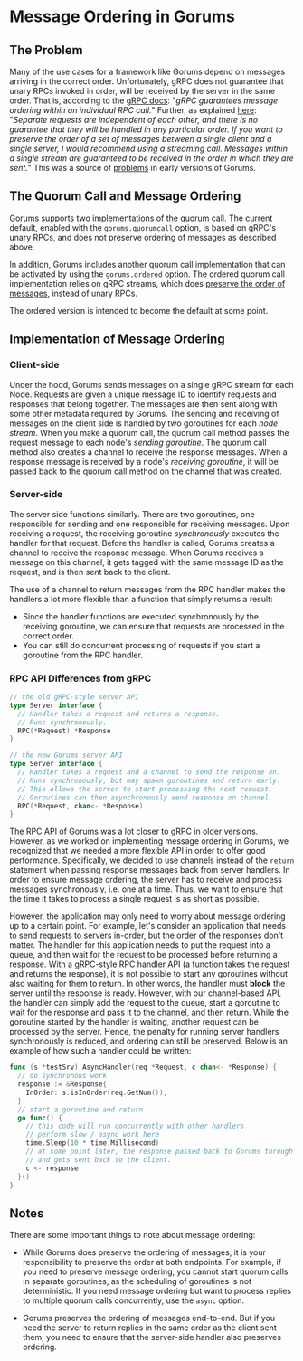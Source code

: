 # Message Ordering in Gorums

## The Problem

Many of the use cases for a framework like Gorums depend on messages arriving in the correct order.
Unfortunately, gRPC does not guarantee that unary RPCs invoked in order, will be received by the server in the same order.
That is, according to the [gRPC docs](https://grpc.io/docs/what-is-grpc/core-concepts/):
"_gRPC guarantees message ordering within an individual RPC call._"
Further, as explained [here](https://github.com/grpc/grpc/issues/10853#issuecomment-297478862):
"_Separate requests are independent of each other, and there is no guarantee that they will be handled in any particular order. If you want to preserve the order of a set of messages between a single client and a single server, I would recommend using a streaming call. Messages within a single stream are guaranteed to be received in the order in which they are sent._"
This was a source of [problems](https://github.com/relab/gorums/issues/16) in early versions of Gorums.

## The Quorum Call and Message Ordering

Gorums supports two implementations of the quorum call.
The current default, enabled with the `gorums.quorumcall` option, is based on gRPC's unary RPCs, and does not preserve ordering of messages as described above.

In addition, Gorums includes another quorum call implementation that can be activated by using the `gorums.ordered` option.
The ordered quorum call implementation relies on gRPC streams, which does
[preserve the order of messages](https://grpc.io/docs/what-is-grpc/core-concepts/), instead of unary RPCs.

The ordered version is intended to become the default at some point.

## Implementation of Message Ordering

### Client-side

Under the hood, Gorums sends messages on a single gRPC stream for each Node.
Requests are given a unique message ID to identify requests and responses that belong together.
The messages are then sent along with some other metadata required by Gorums.
The sending and receiving of messages on the client side is handled by two goroutines for each *node stream*.
When you make a quorum call, the quorum call method passes the request message to each node's *sending goroutine*.
The quorum call method also creates a channel to receive the response messages.
When a response message is received by a node's *receiving goroutine*, it will be passed back to the quorum call method on the channel that was created.

### Server-side

The server side functions similarly.
There are two goroutines, one responsible for sending and one responsible for receiving messages.
Upon receiving a request, the receiving goroutine *synchronously* executes the handler for that request.
Before the handler is called, Gorums creates a channel to receive the response message.
When Gorums receives a message on this channel, it gets tagged with the same message ID as the request, and is then sent back to the client.

The use of a channel to return messages from the RPC handler makes the handlers a lot more flexible than a function that simply returns a result:

* Since the handler functions are executed synchronously by the receiving goroutine, we can ensure that requests are processed in the correct order.
* You can still do concurrent processing of requests if you start a goroutine from the RPC handler.

### RPC API Differences from gRPC

```go
// the old gRPC-style server API
type Server interface {
  // Handler takes a request and returns a response.
  // Runs synchronously.
  RPC(*Request) *Response
}

// the new Gorums server API
type Server interface {
  // Handler takes a request and a channel to send the response on.
  // Runs synchronously, but may spawn goroutines and return early.
  // This allows the server to start processing the next request.
  // Goroutines can then asynchronously send response on channel.
  RPC(*Request, chan<- *Response)
}
```

The RPC API of Gorums was a lot closer to gRPC in older versions.
However, as we worked on implementing message ordering in Gorums, we recognized that we needed a more flexible API in order to offer good performance.
Specifically, we decided to use channels instead of the `return` statement when passing response messages back from server handlers.
In order to ensure message ordering, the server has to receive and process messages synchronously, i.e. one at a time.
Thus, we want to ensure that the time it takes to process a single request is as short as possible.

However, the application may only need to worry about message ordering up to a certain point.
For example, let's consider an application that needs to send requests to servers in-order, but the order of the responses don't matter.
The handler for this application needs to put the request into a queue, and then wait for the request to be processed before returning a response.
With a gRPC-style RPC handler API (a function takes the request and returns the response),
it is not possible to start any goroutines without also waiting for them to return.
In other words, the handler must **block** the server until the response is ready.
However, with our channel-based API, the handler can simply add the request to the queue,
start a goroutine to wait for the response and pass it to the channel, and then return.
While the goroutine started by the handler is waiting, another request can be processed by the server.
Hence, the penalty for running server handlers synchronously is reduced, and ordering can still be preserved.
Below is an example of how such a handler could be written:

```go
func (s *testSrv) AsyncHandler(req *Request, c chan<- *Response) {
  // do synchronous work
  response := &Response{
    InOrder: s.isInOrder(req.GetNum()),
  }
  // start a goroutine and return
  go func() {
    // this code will run concurrently with other handlers
    // perform slow / async work here
    time.Sleep(10 * time.Millisecond)
    // at some point later, the response passed back to Gorums through the channel,
    // and gets sent back to the client.
    c <- response
  }()
}
```

## Notes

There are some important things to note about message ordering:

* While Gorums does preserve the ordering of messages, it is your responsibility to preserve the order at both endpoints.
For example, if you need to preserve message ordering, you cannot start quorum calls in separate goroutines, as the scheduling of goroutines is not deterministic.
If you need message ordering but want to process replies to multiple quorum calls concurrently, use the `async` option.

* Gorums preserves the ordering of messages end-to-end.
But if you need the server to return replies in the same order as the client sent them, you need to ensure that the server-side handler also preserves ordering.
